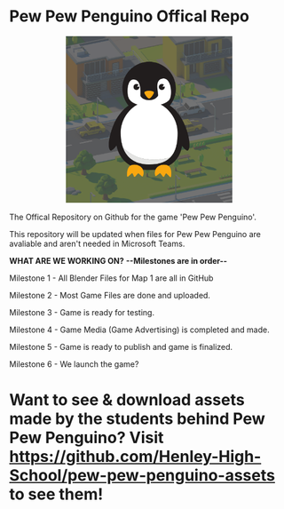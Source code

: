 # Pew Pew Penguino Offical Repo
<p align="center">
  <img src="https://github.com/BennyGaming635/Pew-Pew-Penguino/blob/main/repo%20logo.png" alt="Penguin" width="300">
</p>

The Offical Repository on Github for the game 'Pew Pew Penguino'.

This repository will be updated when files for Pew Pew Penguino are avaliable and aren't needed in Microsoft Teams.

**WHAT ARE WE WORKING ON?** **--Milestones are in order--**

Milestone 1 - All Blender Files for Map 1 are all in GitHub

Milestone 2 - Most Game Files are done and uploaded.

Milestone 3 - Game is ready for testing.

Milestone 4 - Game Media (Game Advertising) is completed and made.

Milestone 5 - Game is ready to publish and game is finalized.

Milestone 6 - We launch the game?

# Want to see & download assets made by the students behind Pew Pew Penguino? Visit https://github.com/Henley-High-School/pew-pew-penguino-assets to see them!
